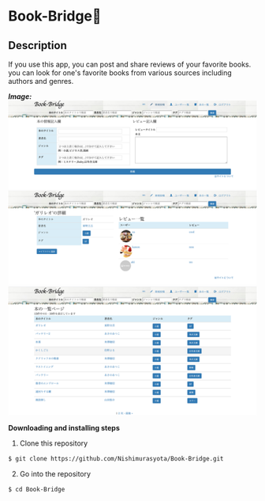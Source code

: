 # Book-Bridge📘

## Description
If you use this app, you can post and share reviews of your favorite books.
you can look for one's favorite books from various sources including authors and genres.

***Image:***
![Image](https://github.com/Nishimurasyota/Book-Bridge/blob/master/app/assets/images/new_book.jpg)
![Image](https://github.com/Nishimurasyota/Book-Bridge/blob/master/app/assets/images/book_show.jpg)
![Image](https://github.com/Nishimurasyota/Book-Bridge/blob/master/app/assets/images/book_index.jpg)

**Downloading and installing steps**

1. Clone this repository

```bash
$ git clone https://github.com/Nishimurasyota/Book-Bridge.git
```

2. Go into the repository

```bash
$ cd Book-Bridge
```